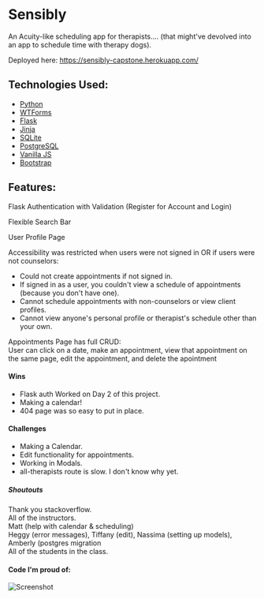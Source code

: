 # Sensibly

An Acuity-like scheduling app for therapists....
(that might've devolved into an app to schedule time with therapy dogs).

Deployed here: https://sensibly-capstone.herokuapp.com/

## Technologies Used: 
- [Python](https://www.python.org/)
- [WTForms](https://wtforms.readthedocs.io/en/stable/)
- [Flask](http://flask.pocoo.org/docs/1.0/)
- [Jinja](http://jinja.pocoo.org/)
- [SQLite](https://www.sqlite.org/index.html)
- [PostgreSQL](https://www.postgresql.org/)
- [Vanilla JS]()
- [Bootstrap](https://getbootstrap.com/)

## Features:
Flask Authentication with Validation (Register for Account and Login)

Flexible Search Bar

User Profile Page

Accessibility was restricted when users were not signed in OR if users were not counselors:
- Could not create appointments if not signed in.
- If signed in as a user, you couldn't view a schedule of appointments (because you don't have one).
- Cannot schedule appointments with non-counselors or view client profiles. 
- Cannot view anyone's personal profile or therapist's schedule other than your own.

Appointments Page has full CRUD:  
User can click on a date, make an appointment, view that appointment on the same page, edit the appointment, and delete the apointment

#### Wins
- Flask auth Worked on Day 2 of this project.
- Making a calendar!
- 404 page was so easy to put in place.

#### Challenges
- Making a Calendar.
- Edit functionality for appointments. 
- Working in Modals.
- all-therapists route is slow. I don't know why yet.

##### Shoutouts
Thank you stackoverflow.  
All of the instructors.  
Matt (help with calendar & scheduling)  
Heggy (error messages), Tiffany (edit), Nassima (setting up models), Amberly (postgres migration  
All of the students in the class. 

#### Code I'm proud of:

![Screenshot ](../master/Sensibly-app.py-edit.png)


